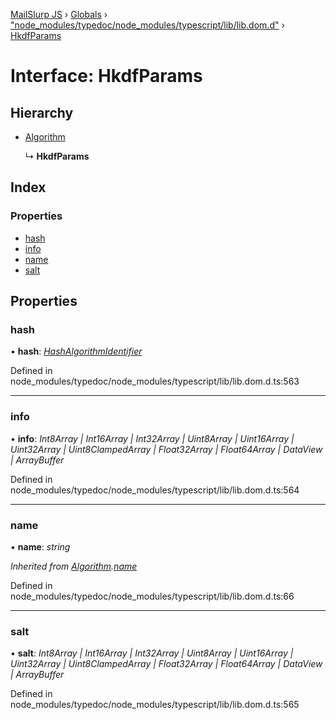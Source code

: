 [MailSlurp JS](../README.md) › [Globals](../globals.md) › ["node_modules/typedoc/node_modules/typescript/lib/lib.dom.d"](../modules/_node_modules_typedoc_node_modules_typescript_lib_lib_dom_d_.md) › [HkdfParams](_node_modules_typedoc_node_modules_typescript_lib_lib_dom_d_.hkdfparams.md)

# Interface: HkdfParams

## Hierarchy

* [Algorithm](_node_modules_typedoc_node_modules_typescript_lib_lib_dom_d_.algorithm.md)

  ↳ **HkdfParams**

## Index

### Properties

* [hash](_node_modules_typedoc_node_modules_typescript_lib_lib_dom_d_.hkdfparams.md#hash)
* [info](_node_modules_typedoc_node_modules_typescript_lib_lib_dom_d_.hkdfparams.md#info)
* [name](_node_modules_typedoc_node_modules_typescript_lib_lib_dom_d_.hkdfparams.md#name)
* [salt](_node_modules_typedoc_node_modules_typescript_lib_lib_dom_d_.hkdfparams.md#salt)

## Properties

###  hash

• **hash**: *[HashAlgorithmIdentifier](../modules/_node_modules_typedoc_node_modules_typescript_lib_lib_dom_d_.md#hashalgorithmidentifier)*

Defined in node_modules/typedoc/node_modules/typescript/lib/lib.dom.d.ts:563

___

###  info

• **info**: *Int8Array | Int16Array | Int32Array | Uint8Array | Uint16Array | Uint32Array | Uint8ClampedArray | Float32Array | Float64Array | DataView | ArrayBuffer*

Defined in node_modules/typedoc/node_modules/typescript/lib/lib.dom.d.ts:564

___

###  name

• **name**: *string*

*Inherited from [Algorithm](_node_modules_typedoc_node_modules_typescript_lib_lib_dom_d_.algorithm.md).[name](_node_modules_typedoc_node_modules_typescript_lib_lib_dom_d_.algorithm.md#name)*

Defined in node_modules/typedoc/node_modules/typescript/lib/lib.dom.d.ts:66

___

###  salt

• **salt**: *Int8Array | Int16Array | Int32Array | Uint8Array | Uint16Array | Uint32Array | Uint8ClampedArray | Float32Array | Float64Array | DataView | ArrayBuffer*

Defined in node_modules/typedoc/node_modules/typescript/lib/lib.dom.d.ts:565
